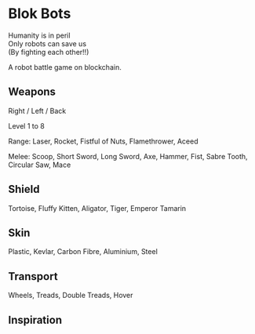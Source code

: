 # Blok Bots

Humanity is in peril  
Only robots can save us  
(By fighting each other!!)  

A robot battle game on blockchain.

## Weapons

Right / Left / Back

Level 1 to 8

Range: Laser, Rocket, Fistful of Nuts, Flamethrower, Aceed

Melee: Scoop, Short Sword, Long Sword, Axe, Hammer, Fist, Sabre Tooth, Circular Saw, Mace

## Shield

Tortoise, Fluffy Kitten, Aligator, Tiger, Emperor Tamarin

## Skin

Plastic, Kevlar, Carbon Fibre, Aluminium, Steel

## Transport

Wheels, Treads, Double Treads, Hover

## Inspiration

